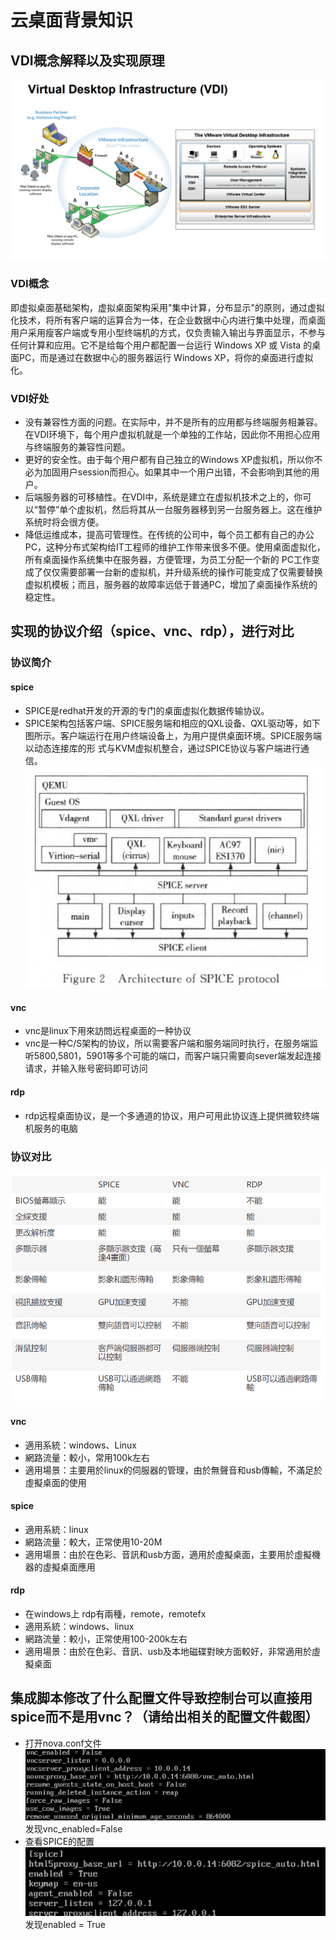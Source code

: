 # 云桌面背景知识

## VDI概念解释以及实现原理
![](images/vdi_grap.png) 
### VDI概念
即虚拟桌面基础架构，虚拟桌面架构采用"集中计算，分布显示"的原则，通过虚拟化技术，将所有客户端的运算合为一体，在企业数据中心内进行集中处理，而桌面用户采用瘦客户端或专用小型终端机的方式，仅负责输入输出与界面显示，不参与任何计算和应用。它不是给每个用户都配置一台运行 Windows XP 或 Vista 的桌面PC，而是通过在数据中心的服务器运行 Windows XP，将你的桌面进行虚拟化。
### VDI好处
- 没有兼容性方面的问题。在实际中，并不是所有的应用都与终端服务相兼容。在VDI环境下，每个用户虚拟机就是一个单独的工作站，因此你不用担心应用与终端服务的兼容性问题。
- 更好的安全性。由于每个用户都有自己独立的Windows XP虚拟机，所以你不必为加固用户session而担心。如果其中一个用户出错，不会影响到其他的用户。
- 后端服务器的可移植性。在VDI中，系统是建立在虚拟机技术之上的，你可以“暂停”单个虚拟机，然后将其从一台服务器移到另一台服务器上。这在维护系统时将会很方便。
- 降低运维成本，提高可管理性。在传统的公司中，每个员工都有自己的办公PC，这种分布式架构给IT工程师的维护工作带来很多不便。使用桌面虚拟化，所有桌面操作系统集中在服务器，方便管理，为员工分配一个新的 PC工作变成了仅仅需要部署一台新的虚拟机，并升级系统的操作可能变成了仅需要替换虚拟机模板；而且，服务器的故障率远低于普通PC，增加了桌面操作系统的稳定性。

## 实现的协议介绍（spice、vnc、rdp），进行对比
### 协议简介
#### spice
- SPICE是redhat开发的开源的专门的桌面虚拟化数据传输协议。 
- SPICE架构包括客户端、SPICE服务端和相应的QXL设备、QXL驱动等，如下图所示。客户端运行在用户终端设备上，为用户提供桌面环境。SPICE服务端以动态连接库的形  式与KVM虚拟机整合，通过SPICE协议与客户端进行通信。
  ![](images/spice.png)  
#### vnc
- vnc是linux下用來訪問远程桌面的一种协议
- vnc是一种C/S架构的协议，所以需要客户端和服务端同时执行，在服务端监听5800,5801，5901等多个可能的端口，而客户端只需要向sever端发起连接请求，并输入账号密码即可访问
#### rdp
- rdp远程桌面协议，是一个多通道的协议，用户可用此协议连上提供微软终端机服务的电脑
### 协议对比
![](images/protocol_comparision.png)  
#### vnc
- 適用系統：windows、Linux
- 網路流量：較小，常用100k左右
- 適用場景：主要用於linux的伺服器的管理，由於無聲音和usb傳輸，不滿足於虛擬桌面的使用
#### spice
- 適用系統：linux
- 網路流量：較大，正常使用10-20M
- 適用場景：由於在色彩、音訊和usb方面，適用於虛擬桌面，主要用於虛擬機器的虛擬桌面應用
#### rdp
- 在windows上 rdp有兩種，remote，remotefx
- 適用系統：windows、linux
- 網路流量：較小，正常使用100-200k左右
- 適用場景：由於在色彩、音訊、usb及本地磁碟對映方面較好，非常適用於虛擬桌面

## 集成脚本修改了什么配置文件导致控制台可以直接用spice而不是用vnc？（请给出相关的配置文件截图）
- 打开nova.conf文件
  ![](images/vns_setting.png)   
  发现vnc_enabled=False  
- 查看SPICE的配置  
  ![](images/spice_setting.png)   
  发现enabled = True
